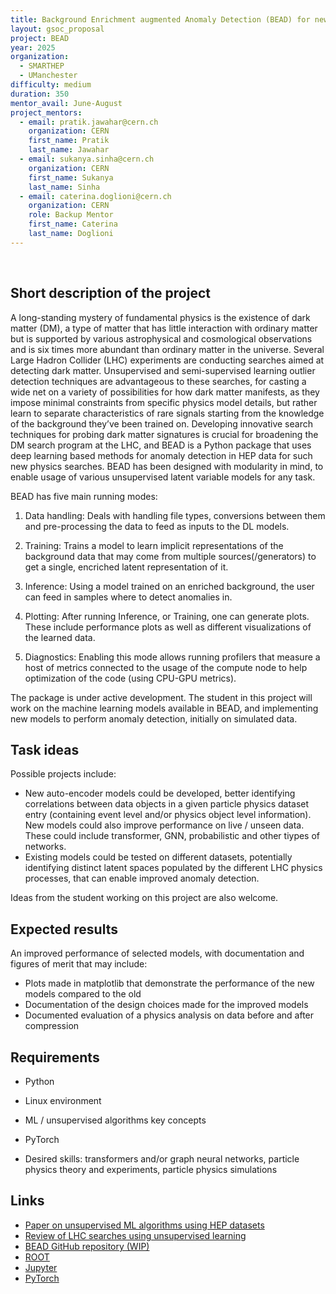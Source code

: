 ```yaml
---
title: Background Enrichment augmented Anomaly Detection (BEAD) for new physics searches at LHC
layout: gsoc_proposal
project: BEAD
year: 2025
organization:
  - SMARTHEP
  - UManchester
difficulty: medium
duration: 350
mentor_avail: June-August
project_mentors:
  - email: pratik.jawahar@cern.ch
    organization: CERN
    first_name: Pratik
    last_name: Jawahar
  - email: sukanya.sinha@cern.ch
    organization: CERN
    first_name: Sukanya
    last_name: Sinha
  - email: caterina.doglioni@cern.ch
    organization: CERN
    role: Backup Mentor
    first_name: Caterina
    last_name: Doglioni
---
```

​
## Short description of the project
A long-standing mystery of fundamental physics is the existence of dark matter (DM), 
a type of matter that has little interaction with ordinary matter but is supported by 
various astrophysical and cosmological observations and is six times more abundant
than ordinary matter in the universe. 
Several Large Hadron Collider (LHC) experiments are conducting 
searches aimed at detecting dark matter.  Unsupervised and semi-supervised 
learning outlier detection techniques are advantageous to these searches, 
for casting a wide net on a variety of possibilities for how dark 
matter manifests, as they impose minimal constraints from specific physics 
model details, but rather learn to separate characteristics of rare signals 
starting from the knowledge of the background they’ve been trained on. 
Developing innovative search techniques for probing dark matter signatures 
is crucial for broadening the DM search program at the LHC, and BEAD 
is a Python package that uses deep learning based methods for anomaly detection 
in HEP data for such new physics searches. BEAD has been designed with modularity in 
mind, to enable usage of various unsupervised latent variable models for any task.

BEAD has five main running modes:

   1. Data handling: Deals with handling file types, conversions between them and 
pre-processing the data to feed as inputs to the DL models.

   2. Training: Trains a model to learn implicit representations of 
the background data that may come from multiple sources(/generators)
to get a single, encriched latent representation of it.

   3. Inference: Using a model trained on an enriched background, the user can
feed in samples where to detect anomalies in.

   4. Plotting: After running Inference, or Training, one can generate plots. 
These include performance plots as well as different visualizations of the learned data.

   5. Diagnostics: Enabling this mode allows running profilers that measure
a host of metrics connected to the usage of the compute node to
help optimization of the code (using CPU-GPU metrics).

The package is under active development. 
The student in this project will work on the machine learning models available 
in BEAD, and implementing new models to perform anomaly detection, initially on simulated data.

## Task ideas

Possible projects include:

  * New auto-encoder models could be developed, 
better identifying correlations between data objects in a given particle physics dataset entry 
(containing event level and/or physics object level information). 
New models could also improve performance on live / unseen data. 
These could include transformer, GNN, probabilistic and other tiypes of networks.
  * Existing models could be tested on different datasets, 
potentially identifying distinct latent spaces populated by the different 
LHC physics processes, that can enable improved anomaly detection.

Ideas from the student working on this project are also welcome.

## Expected results

An improved performance of selected models, with documentation and figures of merit that may include:
  * Plots made in matplotlib that demonstrate the performance of the new models compared to the old
  * Documentation of the design choices made for the improved models
  * Documented evaluation of a physics analysis on data before and after compression

## Requirements

   * Python
   * Linux environment
   * ML / unsupervised algorithms key concepts 
   * PyTorch

   * Desired skills: transformers and/or graph neural networks, particle physics theory and experiments, particle physics simulations


## Links
  * [Paper on unsupervised ML algorithms using HEP datasets](<https://arxiv.org/abs/2105.14027>)
  * [Review of LHC searches using unsupervised learning](<https://arxiv.org/abs/2312.14190>)
  * [BEAD GitHub repository (WIP)](<https://github.com/PRAkTIKal24/BEAD>)
  * [ROOT](<https://root.cern/>)
  * [Jupyter](<http://jupyter.org>)
  * [PyTorch](http://pytorch.org)
